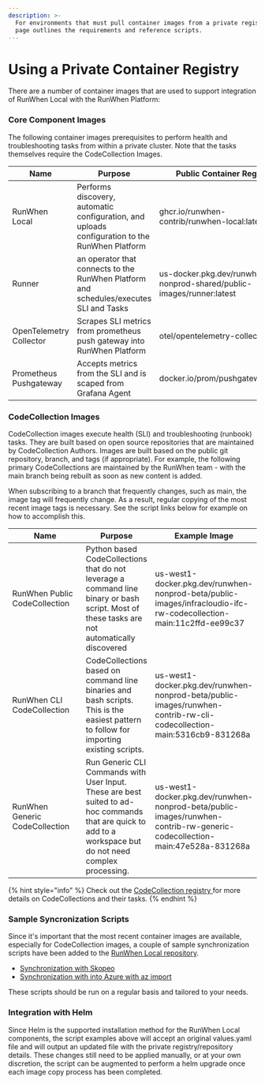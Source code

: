```yaml
---
description: >-
  For environments that must pull container images from a private registry, this
  page outlines the requirements and reference scripts.
---
```


# Using a Private Container Registry

There are a number of container images that are used to support integration of RunWhen Local with the RunWhen Platform:&#x20;

### Core Component Images

The following container images prerequisites to perform health and troubleshooting tasks from within a private cluster. Note that the tasks themselves require the CodeCollection Images.&#x20;

| Name                    | Purpose                                                                                        | Public Container Registry                                            |
| ----------------------- | ---------------------------------------------------------------------------------------------- | -------------------------------------------------------------------- |
| RunWhen Local           | Performs discovery, automatic configuration, and uploads configuration to the RunWhen Platform | ghcr.io/runwhen-contrib/runwhen-local:latest                         |
| Runner                  | an operator that connects to the RunWhen Platform and schedules/executes SLI and Tasks         | us-docker.pkg.dev/runwhen-nonprod-shared/public-images/runner:latest |
| OpenTelemetry Collector | Scrapes SLI metrics from prometheus push gateway into RunWhen Platform                         | otel/opentelemetry-collector:latest                                  |
| Prometheus Pushgateway  | Accepts metrics from the SLI and is scaped from Grafana Agent                                  | docker.io/prom/pushgateway:latest                                    |





### CodeCollection Images

CodeCollection images execute health (SLI) and troubleshooting (runbook) tasks. They are built based on open source repositories that are maintained by CodeCollection Authors. Images are built based on the public git repository, branch, and tags (if appropriate). For example, the following primary CodeCollections are maintained by the RunWhen team - with the main branch being rebuilt as soon as new content is added.&#x20;

When subscribing to a branch that frequently changes, such as main, the image tag will frequently change. As a result, regular copying of the most recent image tags is necessary. See the script links below for example on how to accomplish this.&#x20;

<table><thead><tr><th width="196">Name</th><th>Purpose</th><th>Example Image</th></tr></thead><tbody><tr><td>RunWhen Public CodeCollection</td><td>Python based CodeCollections that do not leverage a command line binary or bash script. Most of these tasks are not automatically discovered</td><td>us-west1-docker.pkg.dev/runwhen-nonprod-beta/public-images/infracloudio-ifc-rw-codecollection-main:11c2ffd-ee99c37</td></tr><tr><td>RunWhen CLI CodeCollection</td><td>CodeCollections based on command line binaries and bash scripts. This is the easiest pattern to follow for importing existing scripts. </td><td>us-west1-docker.pkg.dev/runwhen-nonprod-beta/public-images/runwhen-contrib-rw-cli-codecollection-main:5316cb9-831268a</td></tr><tr><td>RunWhen Generic CodeCollection</td><td>Run Generic CLI Commands with User Input. These are best suited to ad-hoc commands that are quick to add to a workspace but do not need complex processing. </td><td>us-west1-docker.pkg.dev/runwhen-nonprod-beta/public-images/runwhen-contrib-rw-generic-codecollection-main:47e528a-831268a</td></tr></tbody></table>

{% hint style="info" %}
Check out the [CodeCollection registry ](https://registry.runwhen.com/)for more details on CodeCollections and their tasks.&#x20;
{% endhint %}



### Sample Syncronization Scripts

Since it's important that the most recent container images are available, especially for CodeCollection images, a couple of sample synchronization scripts have been added to the [RunWhen Local repository](https://github.com/runwhen-contrib/runwhen-local/tree/main/deploy/scripts/registry-sync).

* [Synchronization with Skopeo](../../deploy/scripts/registry-sync/sync\_with\_skopeo.sh)
* [Synchronization with into Azure with az import](../../deploy/scripts/registry-sync/sync\_with\_az\_import.sh)

These scripts should be run on a regular basis and tailored to your needs. &#x20;



### Integration with Helm

Since Helm is the supported installation method for the RunWhen Local components, the script examples above will accept an original values.yaml file and will output an updated file with the private registry/repository details. These changes still need to be applied manually, or at your own discretion, the script can be augmented to perform a helm upgrade once each image copy process has been completed.&#x20;

